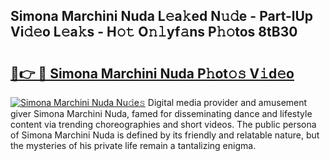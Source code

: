 ## Simona Marchini Nuda L𝚎a𝚔ed N𝚞𝚍e - Part-lUp Vi𝚍𝚎o L𝚎a𝚔s - H𝚘𝚝 O𝚗𝚕yf𝚊ns P𝚑𝚘tos 8tB30

# <h2><a href="http://kf51b46.oniu.top/?m=Simona+Marchini+Nuda">🔗👉 🔴 Simona Marchini Nuda P𝚑ot𝚘𝚜 V𝚒d𝚎o</a></h2>

[![Simona Marchini Nuda Nu𝚍e𝚜](https://i.imgur.com/0qMVB7G.gif)](http://kf51b46.oniu.top/?m=Simona+Marchini+Nuda)
Digital media provider and amusement giver Simona Marchini Nuda, famed for disseminating dance and lifestyle content via trending choreographies and short videos. The public persona of Simona Marchini Nuda is defined by its friendly and relatable nature, but the mysteries of his private life remain a tantalizing enigma.  
